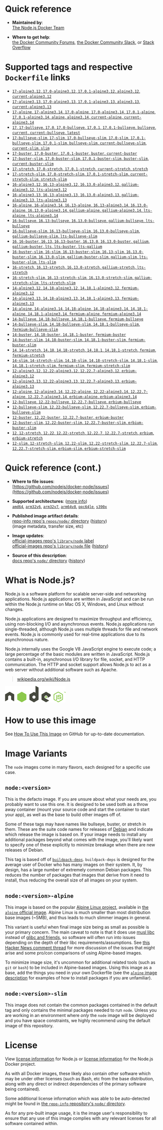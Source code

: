 <!--

********************************************************************************

WARNING:

    DO NOT EDIT "node/README.md"

    IT IS AUTO-GENERATED

    (from the other files in "node/" combined with a set of templates)

********************************************************************************

-->

# Quick reference

-	**Maintained by**:  
	[The Node.js Docker Team](https://github.com/nodejs/docker-node)

-	**Where to get help**:  
	[the Docker Community Forums](https://forums.docker.com/), [the Docker Community Slack](https://dockr.ly/slack), or [Stack Overflow](https://stackoverflow.com/search?tab=newest&q=docker)

# Supported tags and respective `Dockerfile` links

-	[`17-alpine3.12`, `17.0-alpine3.12`, `17.0.1-alpine3.12`, `alpine3.12`, `current-alpine3.12`](https://github.com/nodejs/docker-node/blob/cbbf60da587a7ca135b573f4c05810d88f04ace7/17/alpine3.12/Dockerfile)
-	[`17-alpine3.13`, `17.0-alpine3.13`, `17.0.1-alpine3.13`, `alpine3.13`, `current-alpine3.13`](https://github.com/nodejs/docker-node/blob/cbbf60da587a7ca135b573f4c05810d88f04ace7/17/alpine3.13/Dockerfile)
-	[`17-alpine`, `17-alpine3.14`, `17.0-alpine`, `17.0-alpine3.14`, `17.0.1-alpine`, `17.0.1-alpine3.14`, `alpine`, `alpine3.14`, `current-alpine`, `current-alpine3.14`](https://github.com/nodejs/docker-node/blob/cbbf60da587a7ca135b573f4c05810d88f04ace7/17/alpine3.14/Dockerfile)
-	[`17`, `17-bullseye`, `17.0`, `17.0-bullseye`, `17.0.1`, `17.0.1-bullseye`, `bullseye`, `current`, `current-bullseye`, `latest`](https://github.com/nodejs/docker-node/blob/cbbf60da587a7ca135b573f4c05810d88f04ace7/17/bullseye/Dockerfile)
-	[`17-bullseye-slim`, `17-slim`, `17.0-bullseye-slim`, `17.0-slim`, `17.0.1-bullseye-slim`, `17.0.1-slim`, `bullseye-slim`, `current-bullseye-slim`, `current-slim`, `slim`](https://github.com/nodejs/docker-node/blob/cbbf60da587a7ca135b573f4c05810d88f04ace7/17/bullseye-slim/Dockerfile)
-	[`17-buster`, `17.0-buster`, `17.0.1-buster`, `buster`, `current-buster`](https://github.com/nodejs/docker-node/blob/cbbf60da587a7ca135b573f4c05810d88f04ace7/17/buster/Dockerfile)
-	[`17-buster-slim`, `17.0-buster-slim`, `17.0.1-buster-slim`, `buster-slim`, `current-buster-slim`](https://github.com/nodejs/docker-node/blob/cbbf60da587a7ca135b573f4c05810d88f04ace7/17/buster-slim/Dockerfile)
-	[`17-stretch`, `17.0-stretch`, `17.0.1-stretch`, `current-stretch`, `stretch`](https://github.com/nodejs/docker-node/blob/cbbf60da587a7ca135b573f4c05810d88f04ace7/17/stretch/Dockerfile)
-	[`17-stretch-slim`, `17.0-stretch-slim`, `17.0.1-stretch-slim`, `current-stretch-slim`, `stretch-slim`](https://github.com/nodejs/docker-node/blob/cbbf60da587a7ca135b573f4c05810d88f04ace7/17/stretch-slim/Dockerfile)
-	[`16-alpine3.12`, `16.13-alpine3.12`, `16.13.0-alpine3.12`, `gallium-alpine3.12`, `lts-alpine3.12`](https://github.com/nodejs/docker-node/blob/d146f71011bc87d739c9ed3e2820726af7d75417/16/alpine3.12/Dockerfile)
-	[`16-alpine3.13`, `16.13-alpine3.13`, `16.13.0-alpine3.13`, `gallium-alpine3.13`, `lts-alpine3.13`](https://github.com/nodejs/docker-node/blob/d146f71011bc87d739c9ed3e2820726af7d75417/16/alpine3.13/Dockerfile)
-	[`16-alpine`, `16-alpine3.14`, `16.13-alpine`, `16.13-alpine3.14`, `16.13.0-alpine`, `16.13.0-alpine3.14`, `gallium-alpine`, `gallium-alpine3.14`, `lts-alpine`, `lts-alpine3.14`](https://github.com/nodejs/docker-node/blob/d146f71011bc87d739c9ed3e2820726af7d75417/16/alpine3.14/Dockerfile)
-	[`16-bullseye`, `16.13-bullseye`, `16.13.0-bullseye`, `gallium-bullseye`, `lts-bullseye`](https://github.com/nodejs/docker-node/blob/d146f71011bc87d739c9ed3e2820726af7d75417/16/bullseye/Dockerfile)
-	[`16-bullseye-slim`, `16.13-bullseye-slim`, `16.13.0-bullseye-slim`, `gallium-bullseye-slim`, `lts-bullseye-slim`](https://github.com/nodejs/docker-node/blob/d146f71011bc87d739c9ed3e2820726af7d75417/16/bullseye-slim/Dockerfile)
-	[`16`, `16-buster`, `16.13`, `16.13-buster`, `16.13.0`, `16.13.0-buster`, `gallium`, `gallium-buster`, `lts`, `lts-buster`, `lts-gallium`](https://github.com/nodejs/docker-node/blob/d146f71011bc87d739c9ed3e2820726af7d75417/16/buster/Dockerfile)
-	[`16-buster-slim`, `16-slim`, `16.13-buster-slim`, `16.13-slim`, `16.13.0-buster-slim`, `16.13.0-slim`, `gallium-buster-slim`, `gallium-slim`, `lts-buster-slim`, `lts-slim`](https://github.com/nodejs/docker-node/blob/d146f71011bc87d739c9ed3e2820726af7d75417/16/buster-slim/Dockerfile)
-	[`16-stretch`, `16.13-stretch`, `16.13.0-stretch`, `gallium-stretch`, `lts-stretch`](https://github.com/nodejs/docker-node/blob/d146f71011bc87d739c9ed3e2820726af7d75417/16/stretch/Dockerfile)
-	[`16-stretch-slim`, `16.13-stretch-slim`, `16.13.0-stretch-slim`, `gallium-stretch-slim`, `lts-stretch-slim`](https://github.com/nodejs/docker-node/blob/d146f71011bc87d739c9ed3e2820726af7d75417/16/stretch-slim/Dockerfile)
-	[`14-alpine3.12`, `14.18-alpine3.12`, `14.18.1-alpine3.12`, `fermium-alpine3.12`](https://github.com/nodejs/docker-node/blob/3101ce6b5b3a0308b58d464eef141e0043c3bf5b/14/alpine3.12/Dockerfile)
-	[`14-alpine3.13`, `14.18-alpine3.13`, `14.18.1-alpine3.13`, `fermium-alpine3.13`](https://github.com/nodejs/docker-node/blob/3101ce6b5b3a0308b58d464eef141e0043c3bf5b/14/alpine3.13/Dockerfile)
-	[`14-alpine`, `14-alpine3.14`, `14.18-alpine`, `14.18-alpine3.14`, `14.18.1-alpine`, `14.18.1-alpine3.14`, `fermium-alpine`, `fermium-alpine3.14`](https://github.com/nodejs/docker-node/blob/3101ce6b5b3a0308b58d464eef141e0043c3bf5b/14/alpine3.14/Dockerfile)
-	[`14-bullseye`, `14.18-bullseye`, `14.18.1-bullseye`, `fermium-bullseye`](https://github.com/nodejs/docker-node/blob/3101ce6b5b3a0308b58d464eef141e0043c3bf5b/14/bullseye/Dockerfile)
-	[`14-bullseye-slim`, `14.18-bullseye-slim`, `14.18.1-bullseye-slim`, `fermium-bullseye-slim`](https://github.com/nodejs/docker-node/blob/3101ce6b5b3a0308b58d464eef141e0043c3bf5b/14/bullseye-slim/Dockerfile)
-	[`14-buster`, `14.18-buster`, `14.18.1-buster`, `fermium-buster`](https://github.com/nodejs/docker-node/blob/3101ce6b5b3a0308b58d464eef141e0043c3bf5b/14/buster/Dockerfile)
-	[`14-buster-slim`, `14.18-buster-slim`, `14.18.1-buster-slim`, `fermium-buster-slim`](https://github.com/nodejs/docker-node/blob/3101ce6b5b3a0308b58d464eef141e0043c3bf5b/14/buster-slim/Dockerfile)
-	[`14`, `14-stretch`, `14.18`, `14.18-stretch`, `14.18.1`, `14.18.1-stretch`, `fermium`, `fermium-stretch`](https://github.com/nodejs/docker-node/blob/3101ce6b5b3a0308b58d464eef141e0043c3bf5b/14/stretch/Dockerfile)
-	[`14-slim`, `14-stretch-slim`, `14.18-slim`, `14.18-stretch-slim`, `14.18.1-slim`, `14.18.1-stretch-slim`, `fermium-slim`, `fermium-stretch-slim`](https://github.com/nodejs/docker-node/blob/3101ce6b5b3a0308b58d464eef141e0043c3bf5b/14/stretch-slim/Dockerfile)
-	[`12-alpine3.12`, `12.22-alpine3.12`, `12.22.7-alpine3.12`, `erbium-alpine3.12`](https://github.com/nodejs/docker-node/blob/3101ce6b5b3a0308b58d464eef141e0043c3bf5b/12/alpine3.12/Dockerfile)
-	[`12-alpine3.13`, `12.22-alpine3.13`, `12.22.7-alpine3.13`, `erbium-alpine3.13`](https://github.com/nodejs/docker-node/blob/3101ce6b5b3a0308b58d464eef141e0043c3bf5b/12/alpine3.13/Dockerfile)
-	[`12-alpine`, `12-alpine3.14`, `12.22-alpine`, `12.22-alpine3.14`, `12.22.7-alpine`, `12.22.7-alpine3.14`, `erbium-alpine`, `erbium-alpine3.14`](https://github.com/nodejs/docker-node/blob/3101ce6b5b3a0308b58d464eef141e0043c3bf5b/12/alpine3.14/Dockerfile)
-	[`12-bullseye`, `12.22-bullseye`, `12.22.7-bullseye`, `erbium-bullseye`](https://github.com/nodejs/docker-node/blob/3101ce6b5b3a0308b58d464eef141e0043c3bf5b/12/bullseye/Dockerfile)
-	[`12-bullseye-slim`, `12.22-bullseye-slim`, `12.22.7-bullseye-slim`, `erbium-bullseye-slim`](https://github.com/nodejs/docker-node/blob/3101ce6b5b3a0308b58d464eef141e0043c3bf5b/12/bullseye-slim/Dockerfile)
-	[`12-buster`, `12.22-buster`, `12.22.7-buster`, `erbium-buster`](https://github.com/nodejs/docker-node/blob/3101ce6b5b3a0308b58d464eef141e0043c3bf5b/12/buster/Dockerfile)
-	[`12-buster-slim`, `12.22-buster-slim`, `12.22.7-buster-slim`, `erbium-buster-slim`](https://github.com/nodejs/docker-node/blob/3101ce6b5b3a0308b58d464eef141e0043c3bf5b/12/buster-slim/Dockerfile)
-	[`12`, `12-stretch`, `12.22`, `12.22-stretch`, `12.22.7`, `12.22.7-stretch`, `erbium`, `erbium-stretch`](https://github.com/nodejs/docker-node/blob/3101ce6b5b3a0308b58d464eef141e0043c3bf5b/12/stretch/Dockerfile)
-	[`12-slim`, `12-stretch-slim`, `12.22-slim`, `12.22-stretch-slim`, `12.22.7-slim`, `12.22.7-stretch-slim`, `erbium-slim`, `erbium-stretch-slim`](https://github.com/nodejs/docker-node/blob/3101ce6b5b3a0308b58d464eef141e0043c3bf5b/12/stretch-slim/Dockerfile)

# Quick reference (cont.)

-	**Where to file issues**:  
	[https://github.com/nodejs/docker-node/issues](https://github.com/nodejs/docker-node/issues)

-	**Supported architectures**: ([more info](https://github.com/docker-library/official-images#architectures-other-than-amd64))  
	[`amd64`](https://hub.docker.com/r/amd64/node/), [`arm32v6`](https://hub.docker.com/r/arm32v6/node/), [`arm32v7`](https://hub.docker.com/r/arm32v7/node/), [`arm64v8`](https://hub.docker.com/r/arm64v8/node/), [`ppc64le`](https://hub.docker.com/r/ppc64le/node/), [`s390x`](https://hub.docker.com/r/s390x/node/)

-	**Published image artifact details**:  
	[repo-info repo's `repos/node/` directory](https://github.com/docker-library/repo-info/blob/master/repos/node) ([history](https://github.com/docker-library/repo-info/commits/master/repos/node))  
	(image metadata, transfer size, etc)

-	**Image updates**:  
	[official-images repo's `library/node` label](https://github.com/docker-library/official-images/issues?q=label%3Alibrary%2Fnode)  
	[official-images repo's `library/node` file](https://github.com/docker-library/official-images/blob/master/library/node) ([history](https://github.com/docker-library/official-images/commits/master/library/node))

-	**Source of this description**:  
	[docs repo's `node/` directory](https://github.com/docker-library/docs/tree/master/node) ([history](https://github.com/docker-library/docs/commits/master/node))

# What is Node.js?

Node.js is a software platform for scalable server-side and networking applications. Node.js applications are written in JavaScript and can be run within the Node.js runtime on Mac OS X, Windows, and Linux without changes.

Node.js applications are designed to maximize throughput and efficiency, using non-blocking I/O and asynchronous events. Node.js applications run single-threaded, although Node.js uses multiple threads for file and network events. Node.js is commonly used for real-time applications due to its asynchronous nature.

Node.js internally uses the Google V8 JavaScript engine to execute code; a large percentage of the basic modules are written in JavaScript. Node.js contains a built-in, asynchronous I/O library for file, socket, and HTTP communication. The HTTP and socket support allows Node.js to act as a web server without additional software such as Apache.

> [wikipedia.org/wiki/Node.js](https://en.wikipedia.org/wiki/Node.js)

![logo](https://raw.githubusercontent.com/docker-library/docs/01c12653951b2fe592c1f93a13b4e289ada0e3a1/node/logo.png)

# How to use this image

See [How To Use This Image](https://github.com/nodejs/docker-node/blob/master/README.md#how-to-use-this-image) on GitHub for up-to-date documentation.

# Image Variants

The `node` images come in many flavors, each designed for a specific use case.

## `node:<version>`

This is the defacto image. If you are unsure about what your needs are, you probably want to use this one. It is designed to be used both as a throw away container (mount your source code and start the container to start your app), as well as the base to build other images off of.

Some of these tags may have names like bullseye, buster, or stretch in them. These are the suite code names for releases of [Debian](https://wiki.debian.org/DebianReleases) and indicate which release the image is based on. If your image needs to install any additional packages beyond what comes with the image, you'll likely want to specify one of these explicitly to minimize breakage when there are new releases of Debian.

This tag is based off of [`buildpack-deps`](https://hub.docker.com/_/buildpack-deps/). `buildpack-deps` is designed for the average user of Docker who has many images on their system. It, by design, has a large number of extremely common Debian packages. This reduces the number of packages that images that derive from it need to install, thus reducing the overall size of all images on your system.

## `node:<version>-alpine`

This image is based on the popular [Alpine Linux project](https://alpinelinux.org), available in [the `alpine` official image](https://hub.docker.com/_/alpine). Alpine Linux is much smaller than most distribution base images (~5MB), and thus leads to much slimmer images in general.

This variant is useful when final image size being as small as possible is your primary concern. The main caveat to note is that it does use [musl libc](https://musl.libc.org) instead of [glibc and friends](https://www.etalabs.net/compare_libcs.html), so software will often run into issues depending on the depth of their libc requirements/assumptions. See [this Hacker News comment thread](https://news.ycombinator.com/item?id=10782897) for more discussion of the issues that might arise and some pro/con comparisons of using Alpine-based images.

To minimize image size, it's uncommon for additional related tools (such as `git` or `bash`) to be included in Alpine-based images. Using this image as a base, add the things you need in your own Dockerfile (see the [`alpine` image description](https://hub.docker.com/_/alpine/) for examples of how to install packages if you are unfamiliar).

## `node:<version>-slim`

This image does not contain the common packages contained in the default tag and only contains the minimal packages needed to run `node`. Unless you are working in an environment where *only* the `node` image will be deployed and you have space constraints, we highly recommend using the default image of this repository.

# License

View [license information](https://github.com/nodejs/node/blob/master/LICENSE) for Node.js or [license information](https://github.com/nodejs/docker-node/blob/master/LICENSE) for the Node.js Docker project.

As with all Docker images, these likely also contain other software which may be under other licenses (such as Bash, etc from the base distribution, along with any direct or indirect dependencies of the primary software being contained).

Some additional license information which was able to be auto-detected might be found in [the `repo-info` repository's `node/` directory](https://github.com/docker-library/repo-info/tree/master/repos/node).

As for any pre-built image usage, it is the image user's responsibility to ensure that any use of this image complies with any relevant licenses for all software contained within.
